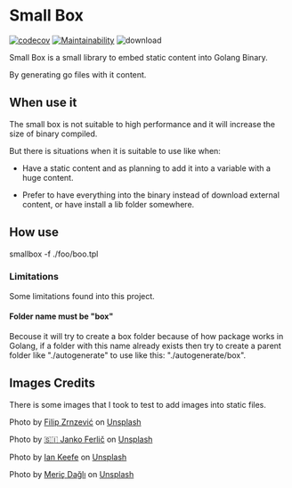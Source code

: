 # Small Box

[![codecov](https://codecov.io/gh/roger-russel/smallbox/branch/master/graph/badge.svg)](https://codecov.io/gh/roger-russel/smallbox) [![Maintainability](https://api.codeclimate.com/v1/badges/9738317709cabed40cc5/maintainability)](https://codeclimate.com/github/roger-russel/smallbox/maintainability) ![download](https://img.shields.io/github/downloads/roger-russel/smallbox/total.svg)

Small Box is a small library to embed static content into Golang Binary.

By generating go files with it content.

## When use it

The small box is not suitable to high performance and it will increase the size of binary compiled.

But there is situations when it is suitable to use like when:

* Have a static content and as planning to add it into a variable with a huge content.

* Prefer to have everything into the binary instead of download external content, or have install a lib folder somewhere.

## How use

smallbox -f ./foo/boo.tpl

### Limitations

Some limitations found into this project.

#### Folder name must be "box"

Becouse it will try to create a box folder because of how package works in Golang, if a folder with this name already exists then try to create a parent folder like "./autogenerate" to use like this: "./autogenerate/box".

## Images Credits

There is some images that I took to test to add images into static files.

<span>Photo by <a href="https://unsplash.com/@filipz?utm_source=unsplash&amp;utm_medium=referral&amp;utm_content=creditCopyText">Filip Zrnzević</a> on <a href="/?utm_source=unsplash&amp;utm_medium=referral&amp;utm_content=creditCopyText">Unsplash</a></span>

<span>Photo by <a href="https://unsplash.com/@itfeelslikefilm?utm_source=unsplash&amp;utm_medium=referral&amp;utm_content=creditCopyText">🇸🇮 Janko Ferlič</a> on <a href="/?utm_source=unsplash&amp;utm_medium=referral&amp;utm_content=creditCopyText">Unsplash</a></span>

<span>Photo by <a href="https://unsplash.com/@iankeefe?utm_source=unsplash&amp;utm_medium=referral&amp;utm_content=creditCopyText">Ian Keefe</a> on <a href="/?utm_source=unsplash&amp;utm_medium=referral&amp;utm_content=creditCopyText">Unsplash</a></span>

<span>Photo by <a href="https://unsplash.com/@meric?utm_source=unsplash&amp;utm_medium=referral&amp;utm_content=creditCopyText">Meriç Dağlı</a> on <a href="/?utm_source=unsplash&amp;utm_medium=referral&amp;utm_content=creditCopyText">Unsplash</a></span>

